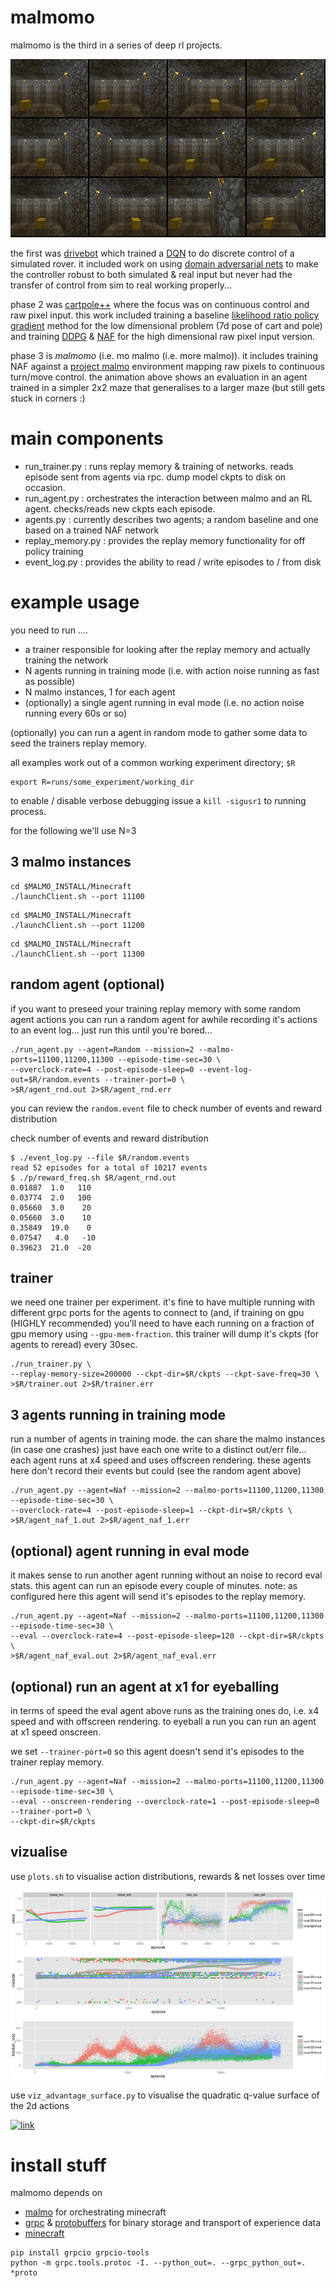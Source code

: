 # malmomo

malmomo is the third in a series of deep rl projects.

![eg_rollout](eg_rollout.gif)

the first was [drivebot](http://matpalm.com/blog/drivebot/) which trained a [DQN](https://www.cs.toronto.edu/~vmnih/docs/dqn.pdf)
to do discrete control of a simulated rover. it included work on using [domain adversarial nets](https://arxiv.org/abs/1505.07818)
to make the controller robust to both simulated & real input but never had the transfer of control from sim to real working properly...

phase 2 was [cartpole++](https://github.com/matpalm/cartpoleplusplus) where the focus was on continuous control and raw pixel
input. this work included training a baseline [likelihood ratio policy gradient](http://www-anw.cs.umass.edu/~barto/courses/cs687/Policy%20Gradient-printable.pdf)
method for the low dimensional problem (7d pose of cart and pole) and training [DDPG](https://arxiv.org/abs/1509.02971) &
[NAF](https://arxiv.org/abs/1603.00748) for the high dimensional raw pixel input version.

phase 3 is *malmomo* (i.e. mo malmo (i.e. more malmo)). it includes training NAF against a [project malmo](https://github.com/Microsoft/malmo)
environment mapping raw pixels to continuous turn/move control. the animation above shows an evaluation in an agent trained in a simpler 2x2
maze that generalises to a larger maze (but still gets stuck in corners :)

# main components

* run_trainer.py : runs replay memory & training of networks. reads episode sent from agents via rpc. dump model ckpts to disk on occasion.
* run_agent.py : orchestrates the interaction between malmo and an RL agent. checks/reads new ckpts each episode.
* agents.py : currently describes two agents; a random baseline and one based on a trained NAF network
* replay_memory.py : provides the replay memory functionality for off policy training
* event_log.py : provides the ability to read / write episodes to / from disk

# example usage

you need to run ....

* a trainer responsible for looking after the replay memory and actually training the network
* N agents running in training mode (i.e. with action noise running as fast as possible)
* N malmo instances, 1 for each agent
* (optionally) a single agent running in eval mode (i.e. no action noise running every 60s or so)

(optionally) you can run a agent in random mode to gather some data to seed the trainers replay memory.

all examples work out of a common working experiment directory; `$R`
```
export R=runs/some_experiment/working_dir
```

to enable / disable verbose debugging issue a `kill -sigusr1` to running process.

for the following we'll use N=3

## 3 malmo instances

```
cd $MALMO_INSTALL/Minecraft
./launchClient.sh --port 11100
```
```
cd $MALMO_INSTALL/Minecraft
./launchClient.sh --port 11200
```
```
cd $MALMO_INSTALL/Minecraft
./launchClient.sh --port 11300
```

## random agent (optional)

if you want to preseed your training replay memory with some random agent actions you can run a random agent for awhile
recording it's actions to an event log... just run this until you're bored...

```
./run_agent.py --agent=Random --mission=2 --malmo-ports=11100,11200,11300 --episode-time-sec=30 \
--overclock-rate=4 --post-episode-sleep=0 --event-log-out=$R/random.events --trainer-port=0 \
>$R/agent_rnd.out 2>$R/agent_rnd.err
```

you can review the `random.event` file to check number of events and reward distribution

check number of events and reward distribution

```
$ ./event_log.py --file $R/random.events
read 52 episodes for a total of 10217 events
$ ./p/reward_freq.sh $R/agent_rnd.out
0.01887  1.0   110
0.03774  2.0   100
0.05660  3.0    20
0.05660  3.0    10
0.35849  19.0    0
0.07547	  4.0   -10
0.39623  21.0  -20
```

## trainer

we need one trainer per experiment. it's fine to have multiple running with different grpc ports for the agents to connect to
(and, if training on gpu (HIGHLY recommended) you'll need to have each running on a fraction of gpu memory using
`--gpu-mem-fraction`. this trainer will dump it's ckpts (for agents to reread) every 30sec.

```
./run_trainer.py \
--replay-memory-size=200000 --ckpt-dir=$R/ckpts --ckpt-save-freq=30 \
>$R/trainer.out 2>$R/trainer.err
```

## 3 agents running in training mode

run a number of agents in training mode. the can share the malmo instances (in case one crashes) just have each one
write to a distinct out/err file... each agent runs at x4 speed and uses offscreen rendering. these agents here don't
record their events but could (see the random agent above)

```
./run_agent.py --agent=Naf --mission=2 --malmo-ports=11100,11200,11300 --episode-time-sec=30 \
--overclock-rate=4 --post-episode-sleep=1 --ckpt-dir=$R/ckpts \
>$R/agent_naf_1.out 2>$R/agent_naf_1.err
```

## (optional) agent running in eval mode

it makes sense to run another agent running without an noise to record eval stats. this agent can run an episode every
couple of minutes. note: as configured here this agent will send it's episodes to the replay memory.

```
./run_agent.py --agent=Naf --mission=2 --malmo-ports=11100,11200,11300 --episode-time-sec=30 \
--eval --overclock-rate=4 --post-episode-sleep=120 --ckpt-dir=$R/ckpts \
>$R/agent_naf_eval.out 2>$R/agent_naf_eval.err
```

## (optional) run an agent at x1 for eyeballing

in terms of speed the eval agent above runs as the training ones do, i.e. x4 speed and with offscreen rendering. to
eyeball a run you can run an agent at x1 speed onscreen.

we set `--trainer-port=0` so this agent doesn't send it's episodes to the trainer replay memory.

```
./run_agent.py --agent=Naf --mission=2 --malmo-ports=11100,11200,11300 --episode-time-sec=30 \
--eval --onscreen-rendering --overclock-rate=1 --post-episode-sleep=0 --trainer-port=0 \
--ckpt-dir=$R/ckpts
```

## vizualise

use `plots.sh` to visualise action distributions, rewards & net losses over time

![plots](plots.png)

use `viz_advantage_surface.py` to visualise the quadratic q-value surface of the 2d actions

[![link](https://img.youtube.com/vi/V7YQlhm1MnM/0.jpg)](https://www.youtube.com/watch?v=V7YQlhm1MnM)

# install stuff

malmomo depends on

* [malmo](https://github.com/Microsoft/malmo) for orchestrating minecraft
* [grpc](http://www.grpc.io/) & [protobuffers](https://developers.google.com/protocol-buffers/) for binary storage and transport of experience data
* [minecraft](https://minecraft.net)

```
pip install grpcio grpcio-tools
python -m grpc.tools.protoc -I. --python_out=. --grpc_python_out=. *proto
```
